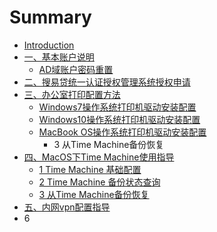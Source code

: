 # Summary

* [Introduction](README.md)
* [一、基本账户说明](chapter1.md)
  * [AD域账户密码重置](chapter1/11.md)
* [二、搜易贷统一认证授权管理系统授权申请](2.md)
* [三、办公室打印配置方法](3.md)
  * [Windows7操作系统打印机驱动安装配置](3/1.md)
  * [Windows10操作系统打印机驱动安装配置](3/windows10cao-zuo-xi-tong-da-yin-ji-qu-dong-an-zhuang-pei-zhi.md)
  * [MacBook OS操作系统打印机驱动安装配置](3/3.md)
    * 3 从Time Machine备份恢复
* [四、MacOS下Time Machine使用指导](4.md)
  * [1 Time Machine 基础配置](4/1.md)
  * [2 Time Machine 备份状态查询](4/2-time-machine-bei-fen-zhuang-tai-cha-xun.md)
  * [3 从Time Machine备份恢复](4/3-cong-time-machine-bei-fen-hui-fu.md)
* [五、内网vpn配置指导](5.md)
* 6

